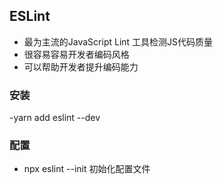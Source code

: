 ## ESLint
- 最为主流的JavaScript Lint 工具检测JS代码质量
- 很容易容易开发者编码风格
- 可以帮助开发者提升编码能力

### 安装
-yarn add eslint --dev 

### 配置
- npx eslint --init 初始化配置文件
